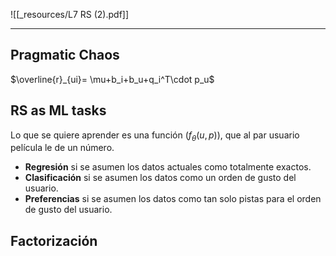 ![[_resources/L7 RS (2).pdf]]

---

## Pragmatic Chaos
$\overline{r}_{ui}= \mu+b_i+b_u+q_i^T\cdot p_u$

## RS as ML tasks
Lo que se quiere aprender es una función ($f_\theta(u,p)$), que al par usuario película le de un número.

- **Regresión** si se asumen los datos actuales como totalmente exactos.
- **Clasificación** si se asumen los datos como un orden de gusto del usuario.
- **Preferencias** si se asumen los datos como tan solo pistas para el orden de gusto del usuario.

## Factorización









